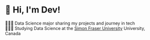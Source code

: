 # 👋 Hi, I'm Dev!
👩🏻‍💻 Data Science major sharing my projects and journey in tech<br/>
👩🏻‍🎓 Studying Data Science at the [Simon Fraser University](https://www.sfu.ca/) University, Canada<br/>

<!-- GitHub stats from https://github.com/anuraghazra/github-readme-stats -->
<!--![](https://github-readme-stats.vercel.app/api?username=dv-21&theme=great-gatsby&hide_border=false&include_all_commits=true&count_private=true)<br/>-->
